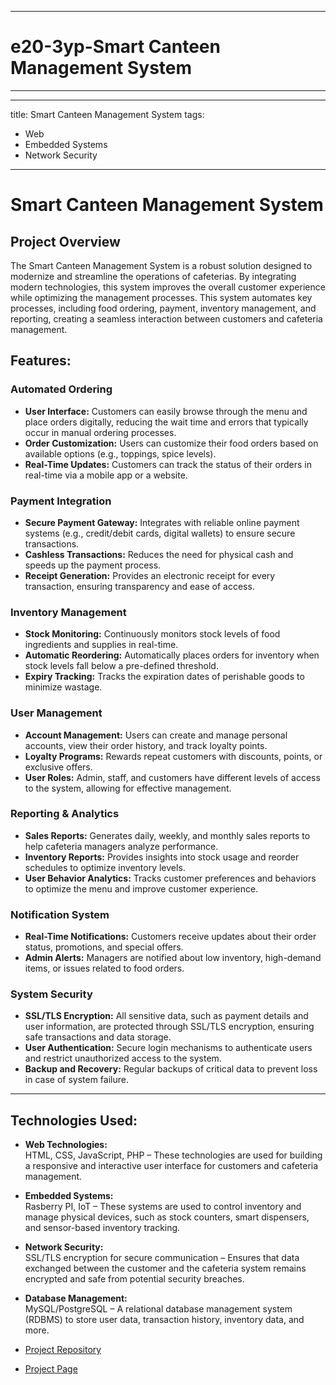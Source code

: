 ___

# e20-3yp-Smart Canteen Management System
___
---
title: Smart Canteen Management System
tags:
  - Web
  - Embedded Systems
  - Network Security
---

# Smart Canteen Management System

## Project Overview
The Smart Canteen Management System is a robust solution designed to modernize and streamline the operations of cafeterias. By integrating modern technologies, this system improves the overall customer experience while optimizing the management processes. This system automates key processes, including food ordering, payment, inventory management, and reporting, creating a seamless interaction between customers and cafeteria management.

## Features:

### Automated Ordering
- **User Interface:** Customers can easily browse through the menu and place orders digitally, reducing the wait time and errors that typically occur in manual ordering processes.
- **Order Customization:** Users can customize their food orders based on available options (e.g., toppings, spice levels).
- **Real-Time Updates:** Customers can track the status of their orders in real-time via a mobile app or a website.

### Payment Integration
- **Secure Payment Gateway:** Integrates with reliable online payment systems (e.g., credit/debit cards, digital wallets) to ensure secure transactions.
- **Cashless Transactions:** Reduces the need for physical cash and speeds up the payment process.
- **Receipt Generation:** Provides an electronic receipt for every transaction, ensuring transparency and ease of access.

### Inventory Management
- **Stock Monitoring:** Continuously monitors stock levels of food ingredients and supplies in real-time.
- **Automatic Reordering:** Automatically places orders for inventory when stock levels fall below a pre-defined threshold.
- **Expiry Tracking:** Tracks the expiration dates of perishable goods to minimize wastage.

### User Management
- **Account Management:** Users can create and manage personal accounts, view their order history, and track loyalty points.
- **Loyalty Programs:** Rewards repeat customers with discounts, points, or exclusive offers.
- **User Roles:** Admin, staff, and customers have different levels of access to the system, allowing for effective management.

### Reporting & Analytics
- **Sales Reports:** Generates daily, weekly, and monthly sales reports to help cafeteria managers analyze performance.
- **Inventory Reports:** Provides insights into stock usage and reorder schedules to optimize inventory levels.
- **User Behavior Analytics:** Tracks customer preferences and behaviors to optimize the menu and improve customer experience.

### Notification System
- **Real-Time Notifications:** Customers receive updates about their order status, promotions, and special offers.
- **Admin Alerts:** Managers are notified about low inventory, high-demand items, or issues related to food orders.

### System Security
- **SSL/TLS Encryption:** All sensitive data, such as payment details and user information, are protected through SSL/TLS encryption, ensuring safe transactions and data storage.
- **User Authentication:** Secure login mechanisms to authenticate users and restrict unauthorized access to the system.
- **Backup and Recovery:** Regular backups of critical data to prevent loss in case of system failure.

---


## Technologies Used:

- **Web Technologies:**  
  HTML, CSS, JavaScript, PHP – These technologies are used for building a responsive and interactive user interface for customers and cafeteria management.

- **Embedded Systems:**  
  Rasberry PI, IoT – These systems are used to control inventory and manage physical devices, such as stock counters, smart dispensers, and sensor-based inventory tracking.

- **Network Security:**  
  SSL/TLS encryption for secure communication – Ensures that data exchanged between the customer and the cafeteria system remains encrypted and safe from potential security breaches.

- **Database Management:**  
  MySQL/PostgreSQL – A relational database management system (RDBMS) to store user data, transaction history, inventory data, and more.

- [Project Repository](https://github.com/cepdnaclk/e20-3yp-Smart-Canteen-Management-System/)
- [Project Page](https://cepdnaclk.github.io/e20-3yp-Smart-Canteen-Management-System/)


